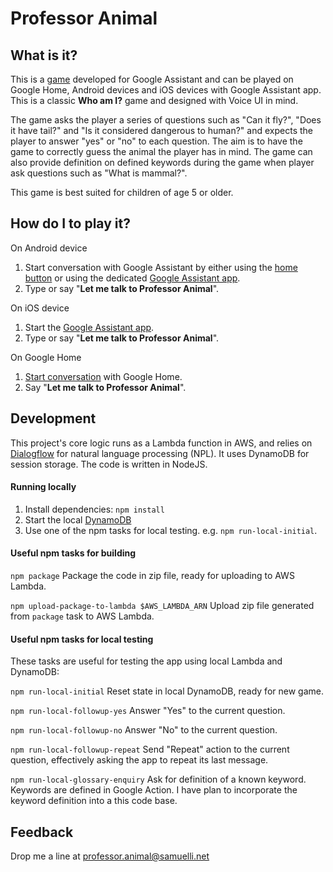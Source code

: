 # Professor Animal

## What is it?
This is a [game](https://assistant.google.com/services/a/uid/0000000d710d70f0) developed for Google Assistant and can be played on Google Home, Android devices and iOS devices with Google Assistant app. This is a classic **Who am I?** game and designed with Voice UI in mind.

The game asks the player a series of questions such as "Can it fly?", "Does it have tail?" and "Is it considered dangerous to human?" and expects the player to answer "yes" or "no" to each question. The aim is to have the game to correctly guess the animal the player has in mind. The game can also provide definition on defined keywords during the game when player ask questions such as "What is mammal?". 

This game is best suited for children of age 5 or older.

## How do I to play it?
On Android device
1. Start conversation with Google Assistant by either using the [home button](https://support.google.com/assistant/answer/7172657?co=GENIE.Platform%3DAndroid&oco=0) or using the dedicated [Google Assistant app](https://play.google.com/store/apps/details?id=com.google.android.apps.googleassistant&hl=en).
2. Type or say "**Let me talk to Professor Animal**".

On iOS device
1. Start the [Google Assistant app](https://itunes.apple.com/au/app/google-assistant/id1220976145?mt=8).
2. Type or say "**Let me talk to Professor Animal**".

On Google Home
1. [Start conversation](https://support.google.com/googlehome/answer/7207759?hl=en-AU&ref_topic=7196346) with Google Home.
2. Say "**Let me talk to Professor Animal**".

## Development
This project's core logic runs as a Lambda function in AWS, and relies on [Dialogflow](https://dialogflow.com) for natural language processing (NPL). It uses DynamoDB for session storage. The code is written in NodeJS.
#### Running locally
1. Install dependencies: `npm install`
2. Start the local [DynamoDB](https://docs.aws.amazon.com/amazondynamodb/latest/developerguide/DynamoDBLocal.html)
3. Use one of the npm tasks for local testing. e.g. `npm run-local-initial`.

#### Useful npm tasks for building
`npm package` Package the code in zip file, ready for uploading to AWS Lambda.

`npm upload-package-to-lambda $AWS_LAMBDA_ARN` Upload zip file generated from `package` task to AWS Lambda.
#### Useful npm tasks for local testing
These tasks are useful for testing the app using local Lambda and DynamoDB:

`npm run-local-initial` Reset state in local DynamoDB, ready for new game.

`npm run-local-followup-yes` Answer "Yes" to the current question.

`npm run-local-followup-no` Answer "No" to the current question.

`npm run-local-followup-repeat` Send "Repeat" action to the current question, effectively asking the app to repeat its last message.

`npm run-local-glossary-enquiry` Ask for definition of a known keyword. Keywords are defined in Google Action. I have plan to incorporate the keyword definition into a this code base.

## Feedback
Drop me a line at professor.animal@samuelli.net